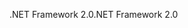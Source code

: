 <span data-ttu-id="a7259-101">.NET Framework 2.0</span><span class="sxs-lookup"><span data-stu-id="a7259-101">.NET Framework 2.0</span></span>